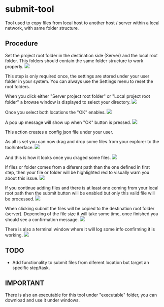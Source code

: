 # submit-tool
Tool used to copy files from local host to another host / server within a local network, with same folder structure.

## Procedure
Set the project root folder in the destination side (Server) and the local root folder. This folders should contain the same folder structure to work properly.
![](./doc_imgs/mainUI_setLocations.png)

This step is only required once, the settings are stored under your user folder in your system.
You can always use the Settings menu to reset the root folders.

When you click either "Server project root folder" or "Local project root folder" a browse window is displayed to select your directory.
![](/doc_imgs/browser.png)

Once you select both locations the "OK" enables.
![](/doc_imgs/set_locations.png)


A pop up message will show up when "OK" button is pressed.
![](/doc_imgs/settings_confirmation.png)

This action creates a config json file under your user.


As all is set you can now drag and drop some files from your explorer to the tool/interface.
![](/doc_imgs/drag_and_drop.png)


And this is how it looks once you draged some files.
![](/doc_imgs/submit_files.png)


If files or folder comes from a diferent path than the one defined in first step, then your file or folder will be highlighted red to visually warn you about this issue.
![](/doc_imgs/red_warning1.png)


If you continue adding files and there is at least one coming from your local root path then the submit button will be enabled but only this valid file will be processed.
![](/doc_imgs/red_warning2.png)


When clicking submit the files will be copied to the destination root folder (server).
Depending of the file size it will take some time, once finished you should see a confirmation message.
![](/doc_imgs/submit_confirmation1.png)


There is also a terminal window where it will log some info confirming it is working.
![](/doc_imgs/submit_files_log.png)

## TODO
- Add functionality to submit files from diferent location but target an specific step/task.

## IMPORTANT
There is also an executable for this tool under "executable" folder, you can download and use it under windows.

